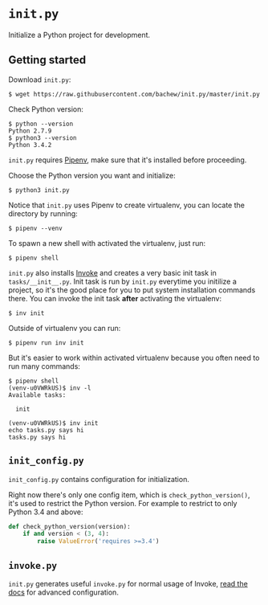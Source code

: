 # `init.py`

Initialize a Python project for development.


## Getting started

Download `init.py`:

```console
$ wget https://raw.githubusercontent.com/bachew/init.py/master/init.py
```

Check Python version:

```console
$ python --version
Python 2.7.9
$ python3 --version
Python 3.4.2
```

`init.py` requires [Pipenv](https://docs.pipenv.org/), make sure that it's installed before proceeding.

Choose the Python version you want and initialize:

```console
$ python3 init.py
```

Notice that `init.py` uses Pipenv to create virtualenv, you can locate the directory by running:

```console
$ pipenv --venv
```

To spawn a new shell with activated the virtualenv, just run:

```console
$ pipenv shell
```

`init.py` also installs [Invoke](www.pyinvoke.org) and creates a very basic init task in `tasks/__init__.py`. Init task is run by `init.py` everytime you initilize a project, so it's the good place for you to put system installation commands there. You can invoke the init task **after** activating the virtualenv:

```console
$ inv init
```

Outside of virtualenv you can run:

```console
$ pipenv run inv init
```

But it's easier to work within activated virtualenv because you often need to run many commands:

```console
$ pipenv shell
(venv-u0VWRkUS)$ inv -l
Available tasks:

  init

(venv-u0VWRkUS)$ inv init
echo tasks.py says hi
tasks.py says hi
```

## `init_config.py`

`init_config.py` contains configuration for initialization.

Right now there's only one config item, which is `check_python_version()`, it's used to restrict the Python version. For example to restrict to only Python 3.4 and above:

```python
def check_python_version(version):
    if and version < (3, 4):
        raise ValueError('requires >=3.4')
```

## `invoke.py`

`init.py` generates useful `invoke.py` for normal usage of Invoke, [read the docs](http://docs.pyinvoke.org) for advanced configuration.
